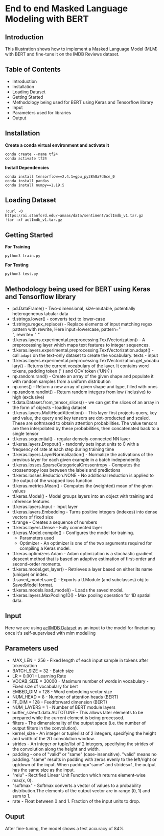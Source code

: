 # End to end Masked Language Modeling with BERT
## Introduction
This Illustration shows how to implement a Masked Language Model (MLM) with BERT and fine-tune it on the IMDB Reviews dataset.
## Table of Contents
- Introduction
- Installation
- Loading Dataset
- Getting Started
- Methodology being used for BERT using Keras and Tensorflow library
- Input
- Parameters used for libraries
- Output
## Installation
**Create a conda virtual environment and activate it**
```
conda create --name tf24
conda activate tf24
```
**Install Dependencies**
```
conda install tensorflow==2.4.1=gpu_py38h8a7d6ce_0
conda install pandas
conda install numpy==1.19.5
```
## Loading Dataset
```
!curl -O https://ai.stanford.edu/~amaas/data/sentiment/aclImdb_v1.tar.gz
!tar -xf aclImdb_v1.tar.gz
```
## Getting Started
**For Training**
```
python3 train.py
```
**For Testing**
```
python3 test.py
```
## Methodology being used for BERT using Keras and Tensorflow library
- pd.DataFrame() - Two-dimensional, size-mutable, potentially heterogeneous tabular data
- tf.strings.lower() - converts text to lower-case
- tf.strings.regex_replace() - Replace elements of input matching regex pattern with rewrite, Here input=lowercase, pattern="<br />", rewrite= " "
- tf.keras.layers.experimental.preprocessing.TextVectorization() - A preprocessing layer which maps text features to integer sequences.
- tf.keras.layers.experimental.preprocessing.TextVectorization.adapt() - call `adapt` on the text-only dataset to create the vocabulary. texts - input
- tf.keras.layers.experimental.preprocessing.TextVectorization.get_vocabulary() - Returns the current vocabulary of the layer. It contains word tokens, padding token ('') and OOV token ('UNK')
- np.random.rand() - Create an array of the given shape and populate it with random samples from a uniform distribution
- np.ones() - Return a new array of given shape and type, filled with ones
- np.random.randint() - Return random integers from low (inclusive) to high (exclusive)
- tf.data.Dataset.from_tensor_slices() - we can get the slices of an array in the form of objects - loading dataset
- tf.keras.layers.MultiHeadAttention() - This layer first projects query, key and value, the query and key tensors are dot-producted and scaled. These are softmaxed to obtain attention probabilities. The value tensors are then interpolated by these probabilities, then concatenated back to a single tensor
- tf.keras.sequential() - regular densely-connected NN layer
- tf.keras.layers.Dropout() - randomly sets input units to 0 with a frequency of rate at each step during training time
- tf.keras.layers.LayerNormalization() - Normalize the activations of the previous layer for each given example in a batch independently
- tf.keras.losses.SparseCategoricalCrossentropy - Computes the crossentropy loss between the labels and predictions
- tf.keras.losses.Reduction.NONE - No additional reduction is applied to the output of the wrapped loss function
- tf.keras.metrics.Mean() - Computes the (weighted) mean of the given values
- tf.keras.Model() - Model groups layers into an object with training and inference features
- tf.keras.layers.Input - Input layer
- tf.keras.layers.Embedding - Turns positive integers (indexes) into dense vectors of fixed size
- tf.range - Creates a sequence of numbers
- tf.keras.layers.Dense - Fully connected layer
- tf.keras.Model.compile() - Configures the model for training.
  - Parameters used
  - Optimizer - An optimizer is one of the two arguments required for compiling a Keras model.
- tf.keras.optimizers.Adam - Adam optimization is a stochastic gradient descent method that is based on adaptive estimation of first-order and second-order                                    moments.
- tf.keras.model.get_layer() - Retrieves a layer based on either its name (unique) or index.
- tf.saved_model.save() - Exports a tf.Module (and subclasses) obj to SavedModel format.
- tf.keras.models.load_model() - Loads the saved model.
- tf.keras.layers.MaxPooling1D() - Max pooling operation for 1D spatial data.
## Input
Here we are using [aclIMDB Dataset](https://ai.stanford.edu/~amaas/data/sentiment/aclImdb_v1.tar.gz) as an input to the model for finetuning once it's self-supervised with mlm modelling
## Parameters used
- MAX_LEN = 256       - Fixed length of each input sample in tokens after tokenization
- BATCH_SIZE = 32     - Batch size
- LR = 0.001          - Learning Rate
- VOCAB_SIZE = 30000  - Maximum number of words in vocabulary - Fixed size of vocabulary for bert
- EMBED_DIM = 128     - Word embedding vector size
- NUM_HEAD = 8        - Number of attention heads (BERT)
- FF_DIM = 128        - Feedforward dimension (BERT)
- NUM_LAYERS = 1      - Number of BERT module layers
- buffer_size=tf.data.AUTOTUNE - This allows later elements to be prepared while the current element is being processed.
- filters - The dimensionality of the output space (i.e. the number of output filters in the convolution).
- kernel_size - An integer or tuple/list of 2 integers, specifying the height and width of the 2D convolution window.
- strides - An integer or tuple/list of 2 integers, specifying the strides of the convolution along the height and width. 
- padding - one of "valid" or "same" (case-insensitive). "valid" means no padding. "same" results in padding with zeros evenly to the left/right or up/down of the input. When padding="same" and strides=1, the output has the same size as the input. 
- "relu" - Rectified Linear Unit Function which returns element-wise max(x, 0).
- "softmax" - Softmax converts a vector of values to a probability distribution.The elements of the output vector are in range (0, 1) and sum to 1.
- rate - Float between 0 and 1. Fraction of the input units to drop. 
## Ouput
After fine-tuning, the model shows a test accuracy of 84%
